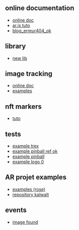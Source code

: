 ## online documentation
* [online doc](https://ar-js-org.github.io/AR.js-Docs/)
* [ar.js tuto](https://aframe.io/blog/arjs3/)
* [blog_erreur404_ok](https://stackoverflow.com/questions/61262063/image-tracking-and-location-based-ar-with-a-frame-and-ar-js-3-having-a-problem-w/61349001#61349001)

## library
* [new lib](https://github.com/webarkit/ARnft)

## image tracking
* [online doc](https://ar-js-org.github.io/AR.js-Docs/image-tracking/)
* [examples](https://github.com/AR-js-org/AR.js/tree/master/aframe/examples/image-tracking/)

## nft markers
* [tuto](https://www.kalwaltart.com/blog/2020/02/25/tutorial-create-marker-nft/)

## tests
* [example trex](./trex/trex.html)
* [example pinball ref ok](./pinball/pinball_ref_ok.html)
* [example pinball](./pinball/pinball.html)
* [example logo 0](./logo/logo.html)


## AR projet examples
* [examples (rose)](https://kalwalt.github.io/kalwalt-interactivity-AR/)
* [repository kalwalt](https://awesomeopensource.com/project/kalwalt/kalwalt-interactivity-AR?category...=)

## events
* [image found](https://ar-js-org.github.io/AR.js-Docs/ui-events/#trigger-actions-when-image-has-been-found)


<!-- ## examples
* [tuto](https://kalwalt.github.io/kalwalt-interactivity-AR/)
* [examples](https://kalwalt.github.io/kalwalt-interactivity-AR/)
* [nft pk example](https://kalwalt.github.io/kalwalt-interactivity-AR/arjs/basic-nft-aframe.html)
* [github examples](https://github.com/kalwalt/kalwalt-interactivity-AR) -->